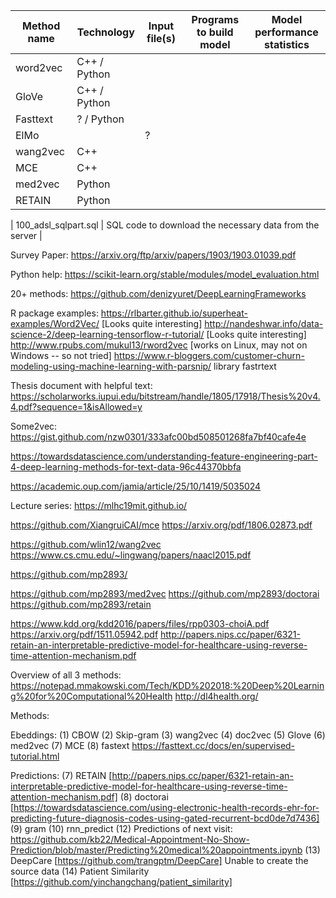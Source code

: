 
| Method name | Technology | Input file(s) | Programs to build model | Model performance<br>statistics |
| --- | --- | --- | --- | --- |
| word2vec  | C++ / Python |  |  |  |
| GloVe  | C++ / Python |  |  |  |
| Fasttext  | ? / Python |  |  |  |
| ElMo  |  | ? |  |  |
| wang2vec  | C++ |  |  |  |
| MCE  | C++ |  |  |  |
| med2vec  | Python |  |  |  |
| RETAIN  | Python |  |  |  |



| 100_adsl_sqlpart.sql | SQL code to download the necessary data from the server |

Survey Paper:
https://arxiv.org/ftp/arxiv/papers/1903/1903.01039.pdf

Python help:
https://scikit-learn.org/stable/modules/model_evaluation.html

20+ methods:
https://github.com/denizyuret/DeepLearningFrameworks

R package examples:
https://rlbarter.github.io/superheat-examples/Word2Vec/ [Looks quite interesting]
http://nandeshwar.info/data-science-2/deep-learning-tensorflow-r-tutorial/ [Looks quite interesting]
http://www.rpubs.com/mukul13/rword2vec [works on Linux, may not on Windows -- so not tried]
https://www.r-bloggers.com/customer-churn-modeling-using-machine-learning-with-parsnip/
library fastrtext

Thesis document with helpful text:
https://scholarworks.iupui.edu/bitstream/handle/1805/17918/Thesis%20v4.4.pdf?sequence=1&isAllowed=y

Some2vec:
https://gist.github.com/nzw0301/333afc00bd508501268fa7bf40cafe4e

https://towardsdatascience.com/understanding-feature-engineering-part-4-deep-learning-methods-for-text-data-96c44370bbfa

https://academic.oup.com/jamia/article/25/10/1419/5035024

Lecture series:
https://mlhc19mit.github.io/


https://github.com/XiangruiCAI/mce
https://arxiv.org/pdf/1806.02873.pdf

https://github.com/wlin12/wang2vec
https://www.cs.cmu.edu/~lingwang/papers/naacl2015.pdf

https://github.com/mp2893/

https://github.com/mp2893/med2vec
https://github.com/mp2893/doctorai
https://github.com/mp2893/retain

https://www.kdd.org/kdd2016/papers/files/rpp0303-choiA.pdf
https://arxiv.org/pdf/1511.05942.pdf
http://papers.nips.cc/paper/6321-retain-an-interpretable-predictive-model-for-healthcare-using-reverse-time-attention-mechanism.pdf

Overview of all 3 methods:
https://notepad.mmakowski.com/Tech/KDD%202018:%20Deep%20Learning%20for%20Computational%20Health
http://dl4health.org/

Methods:

Ebeddings:
(1) CBOW
(2) Skip-gram
(3) wang2vec
(4) doc2vec
(5) Glove
(6) med2vec
(7) MCE
(8) fastext https://fasttext.cc/docs/en/supervised-tutorial.html

Predictions:
(7) RETAIN [http://papers.nips.cc/paper/6321-retain-an-interpretable-predictive-model-for-healthcare-using-reverse-time-attention-mechanism.pdf]
(8) doctorai [https://towardsdatascience.com/using-electronic-health-records-ehr-for-predicting-future-diagnosis-codes-using-gated-recurrent-bcd0de7d7436]
(9) gram
(10) rnn_predict
(12) Predictions of next visit: https://github.com/kb22/Medical-Appointment-No-Show-Prediction/blob/master/Predicting%20medical%20appointments.ipynb
(13) DeepCare [https://github.com/trangptm/DeepCare] Unable to create the source data
(14) Patient Similarity [https://github.com/yinchangchang/patient_similarity]
